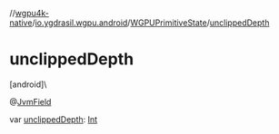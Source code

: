 //[wgpu4k-native](../../../index.md)/[io.ygdrasil.wgpu.android](../index.md)/[WGPUPrimitiveState](index.md)/[unclippedDepth](unclipped-depth.md)

# unclippedDepth

[android]\

@[JvmField](https://kotlinlang.org/api/core/kotlin-stdlib/kotlin.jvm/-jvm-field/index.html)

var [unclippedDepth](unclipped-depth.md): [Int](https://kotlinlang.org/api/core/kotlin-stdlib/kotlin/-int/index.html)